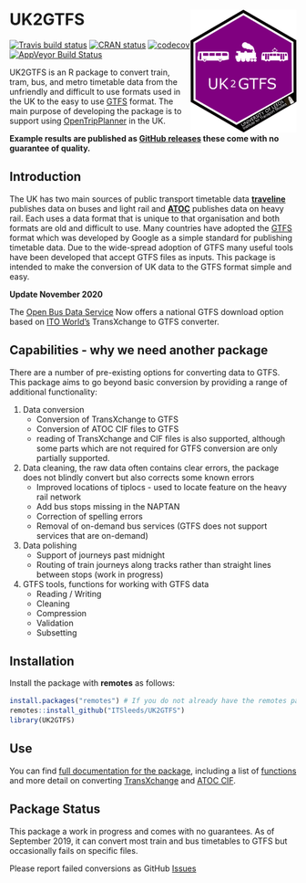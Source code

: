 
<!-- README.md is generated from README.Rmd. Please edit that file -->

# UK2GTFS <a href='https://itsleeds.github.io/'><img src='man/figures/logo.png' align="right" height=215/></a>

<!-- badges: start -->

[![Travis build
status](https://travis-ci.org/ITSLeeds/UK2GTFS.svg?branch=master)](https://travis-ci.org/itsleeds/UK2GTFS)
[![CRAN
status](https://www.r-pkg.org/badges/version/UK2GTFS)](https://cran.r-project.org/package=UK2GTFS)
[![codecov](https://codecov.io/gh/itsleeds/UK2GTFS/branch/master/graph/badge.svg)](https://codecov.io/gh/itsleeds/UK2GTFS)
[![AppVeyor Build
Status](https://ci.appveyor.com/api/projects/status/github/itsleeds/UK2GTFS?branch=master&svg=true)](https://ci.appveyor.com/project/mem48/UK2GTFS)
<!-- badges: end -->

UK2GTFS is an R package to convert train, tram, bus, and metro timetable
data from the unfriendly and difficult to use formats used in the UK to
the easy to use [GTFS](https://developers.google.com/transit/gtfs/)
format. The main purpose of developing the package is to support using
[OpenTripPlanner](https://github.com/ropensci/opentripplanner) in the
UK.

**Example results are published as [GitHub
releases](https://github.com/ITSLeeds/UK2GTFS/releases) these come with
no guarantee of quality.**

## Introduction

The UK has two main sources of public transport timetable data
[**traveline**](https://www.travelinedata.org.uk/) publishes data on
buses and light rail and
[**ATOC**](http://data.atoc.org/rail-industry-data) publishes data on
heavy rail. Each uses a data format that is unique to that organisation
and both formats are old and difficult to use. Many countries have
adopted the [GTFS](https://developers.google.com/transit/gtfs/) format
which was developed by Google as a simple standard for publishing
timetable data. Due to the wide-spread adoption of GTFS many useful
tools have been developed that accept GTFS files as inputs. This package
is intended to make the conversion of UK data to the GTFS format simple
and easy.

**Update November 2020**

The [Open Bus Data Service](https://data.bus-data.dft.gov.uk/downloads/)
Now offers a national GTFS download option based on [ITO
World’s](https://www.itoworld.com) TransXchange to GTFS converter.

## Capabilities - why we need another package

There are a number of pre-existing options for converting data to GTFS.
This package aims to go beyond basic conversion by providing a range of
additional functionality:

1.  Data conversion
      - Conversion of TransXchange to GTFS
      - Conversion of ATOC CIF files to GTFS
      - reading of TransXchange and CIF files is also supported,
        although some parts which are not required for GTFS conversion
        are only partially supported.
2.  Data cleaning, the raw data often contains clear errors, the package
    does not blindly convert but also corrects some known errors
      - Improved locations of tiplocs - used to locate feature on the
        heavy rail network
      - Add bus stops missing in the NAPTAN
      - Correction of spelling errors
      - Removal of on-demand bus services (GTFS does not support
        services that are on-demand)
3.  Data polishing
      - Support of journeys past midnight
      - Routing of train journeys along tracks rather than straight
        lines between stops (work in progress)
4.  GTFS tools, functions for working with GTFS data
      - Reading / Writing
      - Cleaning
      - Compression
      - Validation
      - Subsetting

## Installation

Install the package with **remotes** as follows:

``` r
install.packages("remotes") # If you do not already have the remotes package
remotes::install_github("ITSleeds/UK2GTFS")
library(UK2GTFS)
```

## Use

You can find [full documentation for the
package](https://itsleeds.github.io/UK2GTFS/), including a list of
[functions](https://itsleeds.github.io/UK2GTFS/reference/index.html) and
more detail on converting
[TransXchange](https://itsleeds.github.io/UK2GTFS/articles/transxchange.html)
and [ATOC CIF](https://itsleeds.github.io/UK2GTFS/articles/ATOC.html).

## Package Status

This package a work in progress and comes with no guarantees. As of
September 2019, it can convert most train and bus timetables to GTFS but
occasionally fails on specific files.

Please report failed conversions as GitHub
[Issues](https://github.com/itsleeds/uk2gtfs/issues)
